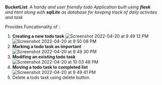 **BucketList**: _A handy and user friendly todo Application built using **flask** and html along with **sqlLite** as database for keeping track of daily activites and task_

Provides Funcationality of : 
  1) **Creating a new todo task**
  ![Screenshot 2022-04-20 at 9 49 12 PM](https://user-images.githubusercontent.com/46041733/164279281-1243c194-e474-4639-aae1-f031da871196.png)
  ![Screenshot 2022-04-20 at 9 50 08 PM](https://user-images.githubusercontent.com/46041733/164279330-f527ac11-cd1c-431e-adf6-4acdf6c40dc7.png)
  2) **Marking a todo task as important**
  ![Screenshot 2022-04-20 at 9 49 30 PM](https://user-images.githubusercontent.com/46041733/164279299-9d2e848e-5ce0-46c2-9305-10f3487c0fad.png)
  3) **Modifing an existing todo task**
  ![Screenshot 2022-04-20 at 10 03 48 PM](https://user-images.githubusercontent.com/46041733/164279534-666ab1cc-899c-4c4b-84b7-b22120a51b62.png)
  4) **Moving a todo task to completed list**
  ![Screenshot 2022-04-20 at 9 49 41 PM](https://user-images.githubusercontent.com/46041733/164279304-e0dee3ef-81e2-4e8f-94e0-f70c7143360b.png)
  5) Delete a todo task using delete button.
